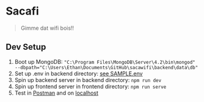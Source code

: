 # Sacafi
> Gimme dat wifi bois!!

## Dev Setup
1. Boot up MongoDB: `"C:\Program Files\MongoDB\Server\4.2\bin\mongod" --dbpath="C:\Users\Ethan\Documents\GitHub\sacawifi\backend\data\db"`
1. Set up .env in backend directory: [see SAMPLE.env](https://glitch.com/edit/#!/remix/realworld)
1. Spin up backend server in backend directory: `npm run dev`
1. Spin up frontend server in frontend directory: `npm run serve`
1. Test in [Postman](https://github.com/gothinkster/realworld/blob/master/api/Conduit.postman_collection.json) and on [localhost](http://localhost:8080)